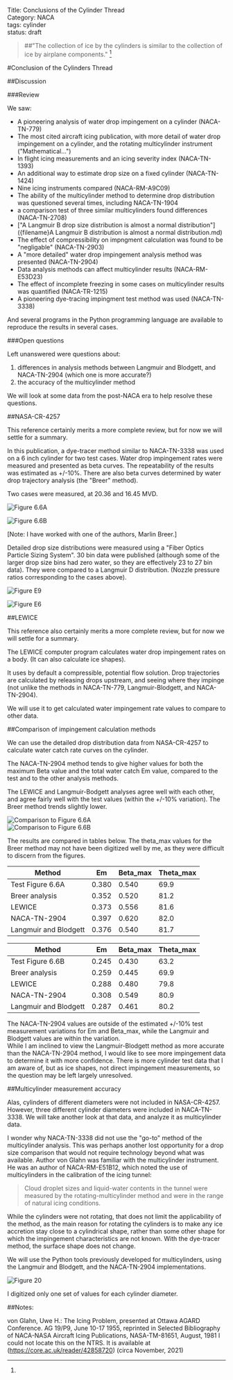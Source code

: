 Title: Conclusions of the Cylinder Thread   
Category: NACA  
tags: cylinder  
status: draft 

> ##"The collection of ice by the cylinders is similar to the collection of ice by airplane components." [^1]


#Conclusion of the Cylinders Thread 



##Discussion


###Review 

We saw:

- A pioneering analysis of water drop impingement on a cylinder (NACA-TN-779)
- The most cited aircraft icing publication, with more detail of water drop impingement on a cylinder, and the rotating multicylinder instrument
("Mathematical...") 
- In flight icing measurements and an icing severity index (NACA-TN-1393)
- An additional way to estimate drop size on a fixed cylinder (NACA-TN-1424)
- Nine icing instruments compared (NACA-RM-A9C09)
- The ability of the multicylinder method to determine drop distribution was questioned several times, including NACA-TN-1904
- a comparison test of three similar multicylinders found differences (NACA-TN-2708) 
- ["A Langmuir B drop size distribution is almost a normal distribution"]({filename}A Langmuir B distribution is almost a normal distribution.md)
- The effect of compressibility on impngment calculation was found to be "negligable" (NACA-TN-2903) 
- A "more detailed" water drop impingement analysis method was presented (NACA-TN-2904)
- Data analysis methods can affect multicylinder results (NACA-RM-E53D23) 
- The effect of incomplete freezing in some cases on multicylinder results was quantified (NACA-TR-1215)
- A pioneering dye-tracing impingment test method was used (NACA-TN-3338) 

And several programs in the Python programming language are available to reproduce the results in several cases. 

###Open questions

Left unanswered were questions about:
1. differences in analysis methods between Langmuir and Blodgett, and NACA-TN-2904 (which one is more accurate?)
2. the accuracy of the multicylinder method 
<!--
3. How representative are Langmuir drop size distributions of natural and artificially produced drop size distributions? 
-->

We will look at some data from the post-NACA era to help resolve these questions.

##NASA-CR-4257

This reference certainly merits a more complete review, but for now we will settle for a summary. 

In this publication, a dye-tracer method similar to NACA-TN-3338 was used on a 6 inch cylinder for two test cases. 
Water drop impingement rates were measured and presented as beta curves. 
The repeatability of the results was estimated as +/-10%.
There are also beta curves determined by water drop trajectory analysis (the "Breer" method).

Two cases were measured, at 20.36 and 16.45 MVD.

![Figure 6.6A](images/nasa-cr-4257/Figure_6_6a.png)  

![Figure 6.6B](images/nasa-cr-4257/Figure_6_6b.png)  

[Note: I have worked with one of the authors, Marlin Breer.]

Detailed drop size distributions were measured using a "Fiber Optics Particle Sizing System". 
30 bin data were published 
(although some of the larger drop size bins had zero water, 
so they are effectively 23 to 27 bin data). 
They were compared to a Langmuir D distribution.
(Nozzle pressure ratios corresponding to the cases above).

![Figure E9](images/nasa-cr-4257/FigureE9_pr_0_65.png) 

![Figure E6](images/nasa-cr-4257/FigureE6_pr0_8.png)


##LEWICE  

This reference also certainly merits a more complete review, but for now we will settle for a summary. 

The LEWICE computer program calculates water drop impingement rates on a body.
(It can also calculate ice shapes). 

It uses by default a compressible, potential flow solution. 
Drop trajectories are calculated by releasing drops upstream, 
and seeing where they impinge (not unlike the methods in NACA-TN-779, Langmuir-Blodgett, and NACA-TN-2904).

We will use it to get calculated water impingement rate values to compare to other data.

##Comparison of impingement calculation methods

We can use the detailed drop distribution data from NASA-CR-4257 to calculate water catch rate curves on the cylinder. 

The NACA-TN-2904 method tends to give higher values for both the maximum Beta value 
and the total water catch Em value, compared to the test and to the other analysis methods. 

The LEWICE and Langmuir-Bodgett analyses agree well with each other, 
and agree fairly well with the test values (within the +/-10% variation). 
The Breer method trends slightly lower.

![Comparison to Figure 6.6A](images/nasa-cr-4257/nasa_cr_4257_beta_comparison_fig6_6A.png)  
![Comparison to Figure 6.6B](images/nasa-cr-4257/nasa_cr_4257_beta_comparison_fig6_6B.png)  

The results are compared in tables below. 
The theta_max values for the Breer method may not have been digitized well by me, 
as they were difficult to discern from the figures. 
 
Method               |Em   |Beta_max|Theta_max
---                  |---  |---     |---
Test Figure 6.6A     |0.380|0.540   |69.9
Breer analysis       |0.352|0.520   |81.2
LEWICE               |0.373|0.556   |81.6
NACA-TN-2904         |0.397|0.620   |82.0
Langmuir and Blodgett|0.376|0.540   |81.7

Method               |Em   |Beta_max|Theta_max
---                  |---  |---     |---
Test Figure 6.6B     |0.245|0.430   |63.2
Breer analysis       |0.259|0.445   |69.9
LEWICE               |0.288|0.480   |79.8
NACA-TN-2904         |0.308|0.549   |80.9
Langmuir and Blodgett|0.287|0.461   |80.2

The NACA-TN-2904 values are outside of the estimated +/-10% test measurement variations for Em and Beta_max, 
while the Langmuir and Blodgett values are within the variation.   
While I am inclined to view the Langmuir-Blodgett method as more accurate than the NACA-TN-2904 method, 
I would like to see more impingement data to determine it with more confidence. 
There is more cylinder test data that I am aware of, but as ice shapes, 
not direct impingement measurements, so the question may be left largely unresolved. 

##Multicylinder measurement accuracy

Alas, cylinders of different diameters were not included in NASA-CR-4257. 
However, three different cylinder diameters were included in NACA-TN-3338. 
We will take another look at that data, and analyze it as multicylinder data.

I wonder why NACA-TN-3338 did not use the "go-to" method of the multicylinder analysis. 
This was perhaps another lost opportunity for a drop size comparison that would not require technology beyond what was available. 
Author von Glahn was familiar with the multicylinder instrument. 
He was an author of NACA-RM-E51B12, which noted the use of multicylinders 
in the calibration of the icing tunnel: 
> Cloud droplet sizes and liquid-water contents in the tunnel
were measured by the rotating-multicylinder method and were in the
range of natural icing conditions. 

While the cylinders were not rotating, that does not limit the applicability of the method, 
as the main reason for rotating the cylinders is to make any ice accretion stay close to a cylindrical shape,
rather than some other shape for which the impingement characteristics are not known. 
With the dye-tracer method, the surface shape does not change. 

We will use the Python tools previously developed for multicylinders, 
using the Langmuir and Blodgett, and the NACA-TN-2904 implementations. 

![Figure 20](images/naca-tn-3338/Figure20.png)

I digitized only one set of values for each cylinder diameter. 

<!--
Original definition of MED and MVD?
-->





##Notes:
[^1]: 
von Glahn, Uwe H.: The Icing Problem, presented at Ottawa AGARD Conference. AG 19/P9, June 10-17 1955, reprinted in Selected Bibliography of NACA-NASA Aircraft Icing Publications, NASA-TM-81651, August, 1981  I could not locate this on the NTRS. It is available at (https://core.ac.uk/reader/42858720) (circa November, 2021)  
